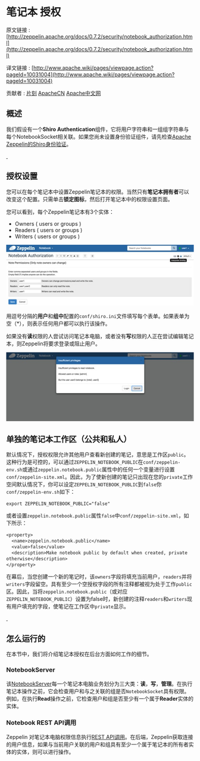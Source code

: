 # 笔记本 授权

原文链接 : [http://zeppelin.apache.org/docs/0.7.2/security/notebook_authorization.html](http://zeppelin.apache.org/docs/0.7.2/security/notebook_authorization.html)

译文链接 : [http://www.apache.wiki/pages/viewpage.action?pageId=10031004](http://www.apache.wiki/pages/viewpage.action?pageId=10031004)

贡献者 : [片刻](/display/~jiangzhonglian) [ApacheCN](/display/~apachecn) [Apache中文网](/display/~apachechina)

## 概述

我们假设有一个**Shiro Authentication**组件，它将用户字符串和一组组字符串与每个NotebookSocket相关联。如果您尚未设置身份验证组件，请先检查[Apache Zeppelin的Shiro身份验证](http://www.apache.wiki/pages/viewpage.action?pageId=10030709)。

[ ](http://zeppelin.apache.org/docs/0.7.2/security/notebook_authorization.html#authorization-setting)

## 授权设置

您可以在每个笔记本中设置Zeppelin笔记本的权限。当然只有**笔记本拥有者**可以改变这个配置。只需单击**锁定图标**，然后打开笔记本中的权限设置页面。

您可以看到，每个Zeppelin笔记本有3个实体：

*   Owners ( users or groups )
*   Readers ( users or groups )
*   Writers ( users or groups )

![](img/dc5b8ad7f6c6e72e9b68d03e0e2f0543.jpg)

用逗号分隔的**用户**和**组中**配置的`conf/shiro.ini`文件填写每个表单。如果表单为空（*），则表示任何用户都可以执行该操作。

如果没有**读**权限的人尝试访问笔记本电脑，或者没有**写**权限的人正在尝试编辑笔记本，则Zeppelin将要求登录或阻止用户。

![](img/7a2b998d3d6f35f4778849661d2f87d4.jpg)

## 单独的笔记本工作区（公共和私人）

默认情况下，授权权限允许其他用户查看新创建的笔记，意思是工作区`public`。这种行为是可控的，可以通过`ZEPPELIN_NOTEBOOK_PUBLIC`在`conf/zeppelin-env.sh`或通过`zeppelin.notebook.public`属性中的任何一个变量进行设置`conf/zeppelin-site.xml`。因此，为了使新创建的笔记只出现在您的`private`工作空间默认情况下，你可以设定`ZEPPELIN_NOTEBOOK_PUBLIC`到`false`你`conf/zeppelin-env.sh`如下：

```
export ZEPPELIN_NOTEBOOK_PUBLIC="false"
```

或者设置`zeppelin.notebook.public`属性`false`中`conf/zeppelin-site.xml`，如下所示：

```
<property> 
  <name>zeppelin.notebook.public</name> 
  <value>false</value> 
  <description>Make notebook public by default when created, private otherwise</description> 
</property> 
```

在幕后，当您创建一个新的笔记时，该`owners`字段将填充当前用户，`readers`并将`writers`字段留空。具有至少一个空授权字段的所有注释都被视为处于工作`public`区。因此，当将`zeppelin.notebook.public`（或对应`ZEPPELIN_NOTEBOOK_PUBLIC`）设置为false时，新创建的注释`readers`和`writers`现有用户填充的字段，使笔记在工作区中`private`显示。

[ ](http://zeppelin.apache.org/docs/0.7.2/security/notebook_authorization.html#how-it-works)

## 怎么运行的

在本节中，我们将介绍笔记本授权在后台方面如何工作的细节。

### NotebookServer

该[NotebookServer](https://github.com/apache/zeppelin/blob/master/zeppelin-server/src/main/java/org/apache/zeppelin/socket/NotebookServer.java)每一个笔记本电脑业务划分为三大类：**读**，**写**，**管理**。在执行笔记本操作之前，它会检查用户和与之关联的组是否`NotebookSocket`具有权限。例如，在执行**Read**操作之前，它检查用户和组是否至少有一个属于**Reader**实体的实体。

### Notebook REST API调用

Zeppelin 对笔记本电脑权限信息执行[REST API调用](https://github.com/apache/zeppelin/blob/master/zeppelin-server/src/main/java/org/apache/zeppelin/rest/NotebookRestApi.java)。在后端，Zeppelin获取连接的用户信息，如果与当前用户关联的用户和组具有至少一个属于笔记本的所有者实体的实体，则可以进行操作。